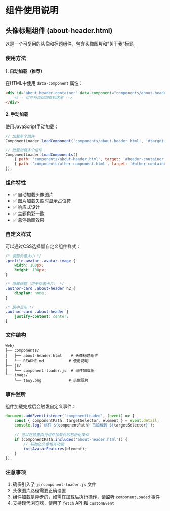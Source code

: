 # 组件使用说明

## 头像标题组件 (about-header.html)

这是一个可复用的头像和标题组件，包含头像图片和"关于我"标题。

### 使用方法

#### 1. 自动加载（推荐）
在HTML中使用 `data-component` 属性：

```html
<div id="about-header-container" data-component="components/about-header.html">
    <!-- 组件将自动加载到这里 -->
</div>
```

#### 2. 手动加载
使用JavaScript手动加载：

```javascript
// 加载单个组件
ComponentLoader.loadComponent('components/about-header.html', '#target-container');

// 批量加载多个组件
ComponentLoader.loadComponents([
    { path: 'components/about-header.html', target: '#header-container' },
    { path: 'components/other-component.html', target: '#other-container' }
]);
```

### 组件特性

- ✅ 自动加载头像图片
- ✅ 图片加载失败时显示占位符
- ✅ 响应式设计
- ✅ 主题色彩一致
- ✅ 悬停动画效果

### 自定义样式

可以通过CSS选择器自定义组件样式：

```css
/* 调整头像大小 */
.profile-avatar .avatar-image {
    width: 100px;
    height: 100px;
}

/* 隐藏标题（用于作者卡片） */
.author-card .about-header h2 {
    display: none;
}

/* 居中显示 */
.author-card .about-header {
    justify-content: center;
}
```

### 文件结构

```
Web/
├── components/
│   ├── about-header.html    # 头像标题组件
│   └── README.md           # 使用说明
├── js/
│   └── component-loader.js  # 组件加载器
└── imags/
    └── tawy.png            # 头像图片
```

### 事件监听

组件加载完成后会触发自定义事件：

```javascript
document.addEventListener('componentLoaded', (event) => {
    const { componentPath, targetSelector, element } = event.detail;
    console.log(`组件 ${componentPath} 已加载到 ${targetSelector}`);
    
    // 可以在这里执行组件加载后的初始化操作
    if (componentPath.includes('about-header.html')) {
        // 初始化头像相关功能
        initAvatarFeatures(element);
    }
});
```

### 注意事项

1. 确保引入了 `js/component-loader.js` 文件
2. 头像图片路径需要正确设置
3. 组件加载是异步的，如需在加载后执行操作，请监听 `componentLoaded` 事件
4. 支持现代浏览器，使用了 `fetch` API 和 `CustomEvent`
